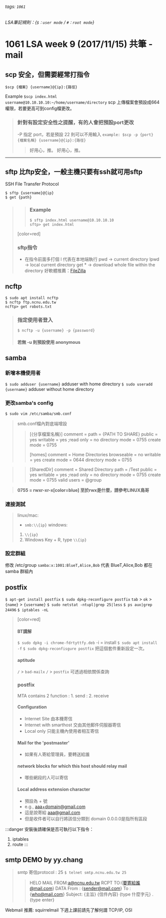 ###### tags: `1061`
###### LSA筆記規則：{`$：user mode` / `#：root mode`}
# 1061 LSA week 9 (2017/11/15) 共筆 - mail
## scp 安全，但需要經常打指令
```
$scp {檔案} {username}@{ip}:{路徑}
```
Example `$scp index.html username@10.10.10.10:~/home/username/directory`
scp 上傳檔案會預設成664權限，若要更高可到config檔更改。
> ### 針對有設定安全性之提醒，有的人會把預設port更改
> -P 指定 port，若是預設 22 則可以不用輸入
> `example: $scp -p {port} {檔案名稱} {username}@{ip}:{路徑}`
>>好用心，推。
>>好用心，推。
---
## sftp 比ftp安全，一般主機只要有ssh就可用sftp
SSH File Transfer Protocol
```
$ sftp {username}@{ip}
$ get {path}
```
>> ###  Example
>> ```
>> $ sftp index.html username@10.10.10.10
>> sftp> get index.html
>> ```
> [color=red]
> ### sftp指令
> - 在指令前面多打個 l 代表在本地端執行
> pwd -> current directory
> lpwd -> local current directory
> get * -> download whole file within the directory
> 好軟體推薦：[FileZilla](https://filezilla-project.org/)

## ncftp
```
$ sudo apt install ncftp
$ ncftp ftp.ncnu.edu.tw
ncftp> get robots.txt
```

> ### 指定使用者登入
>`$ ncftp -u {username} -p {password}`
> #### 若無 -u 則預設使用 anonymous
>

## samba
### 新增本機使用者
`$ sudo adduser {username}` adduser with home directory
`$ sudo useradd {username}` adduser without home directory

### 更改samba's config
`$ sudo vim /etc/samba/smb.conf`
> smb.conf檔內對底端增設
>> [{分享檔案名稱}]
>> comment =
>> path = {PATH TO SHARE}
>> public = yes
>> writable = yes
>> ;read only = no
>> directory mode = 0755
>> create mode = 0755
>>
>> [homes]
>>    comment = Home Directories
>>    browseable = no
>>    writable = yes
>>    create mode = 0644
>>    directory mode = 0755

>> [SharedDir]
>>    comment = Shared Directory
>>    path = /Test
>>    public = yes
>>    writable = yes
>>    ;read only = no
>>    directory mode = 0755
>>    create mode = 0755
>>    valid users = @group



>**0755 = rwxr-xr-x[color=blue]
>至於rwx是什麼，請參考LINUX鳥哥**
>
### 連接測試
> linux/mac:
> - `smb:\\{ip}`
> windows:
> 1. `\\{ip}`
> 2. Windows Key + R, type `\\{ip}`
>
### 設定群組
修改 /etc/group
`samba:x:1001:BlueT,Alice,Bob`
代表 BlueT,Alice,Bob 都在 samba 群組內

## postfix
`$ apt-get install postfix`
`$ sudo dpkg-reconfigure postfix`
`tab` > `ok` > `{name}` > `{username}`
`$ sudo netstat -ntupl|grep 25|less`
`$ ps aux|grep 24496`
`$ iptables -nL`


> [color=red]
> #### BT講解
> `$ sudo dpkg -i chrome-fdrtyttfy.deb`
> -i = install
> `$ sudo apt install -f`
> `$ sudo dpkg-reconfisgure postfix` 把這個套件重新設定一次。
> #### aptitude
> `/` > `bad-mailx`
> `/` > `postfix`
> 可透過相依關係查詢
> ### postfix
> MTA contains 2 function
> : 1. send
> : 2. receive
> #### Configuration
> - Internet Site 由本機寄信
> - Internet with smarthost 交由其他郵件伺服器寄信
> - Local only 只能主機內使用者相互寄信
> #### Mail for the 'postmaster'
> - 如果有人寄給管理員，要轉送給誰
> #### network blocks for which this host should relay mail
> - 哪些網段的人可以寄信
> #### Local address extension character
> - 預設為 + 號
> - e.g., aaa+domain@gmail.com
> - 這是說寄給 aaa@gmail.com
> - 但是收件者可以自行將該信分類到 domain
> 0.0.0.0是指所有區段
>
:::danger
安裝後請確保是否可執行以下指令：
1. iptables
2. route
:::
## smtp DEMO by yy.chang
> smtp 寄信protocol : 25
> `$ telnet smtp.ncnu.edu.tw 25`
> > HELO
> > MAIL FROM:a@ncnu.edu.tw
> > RCPT TO:{要寄給誰@mail.com}
> > DATA
> > From : {sender@mail.com}
> > To : {who@mail.com}
> > Subject: {主旨}
> > {信件內容}
> > {type 什麼字元}
> > .
> > {type enter}
> >


Webmail 推薦: squirrelmail
下週上課前請先了解何謂 TCP/IP, OSI

